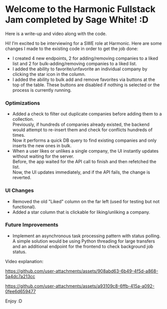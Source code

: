 # Welcome to the Harmonic Fullstack Jam completed by Sage White! :D
Here is a write-up and video along with the code. 

Hi! I’m excited to be interviewing for a SWE role at Harmonic. Here are some changes I made to the existing code in order to get the job done:
- I created 4 new endpoints, 2 for adding/removing companies to a liked list and 2 for bulk-adding/removing companies to a liked list.
- I added the ability to favorite/unfavorite an individual company by clicking the star icon in the column.
- I added the ability to bulk add and remove favorites via buttons at the top of the table. These buttons are disabled if nothing is selected or the process is currently running.

### Optimizations
- Added a check to filter out duplicate companies before adding them to a collection.  
  Previously, if hundreds of companies already existed, the backend would attempt to re-insert them and check for conflicts hundreds of times.  
  Now it performs a quick DB query to find existing companies and only inserts the new ones in bulk.
- When a user likes or unlikes a single company, the UI instantly updates without waiting for the server.  
  Before, the app waited for the API call to finish and then refetched the list.  
  Now, the UI updates immediately, and if the API fails, the change is reverted.

### UI Changes
- Removed the old "Liked" column on the far left (used for testing but not functional).  
- Added a star column that is clickable for liking/unliking a company.

### Future Improvements
- Implement an asynchronous task processing pattern with status polling. A simple solution would be using Python threading for large transfers and an additional endpoint for the frontend to check background job status.



Video explanation:


https://github.com/user-attachments/assets/908abd63-6b49-4f5d-a868-5a4dc7a213cc



https://github.com/user-attachments/assets/a93109c8-6ffb-415a-a092-0fee6d659477



Enjoy :D
